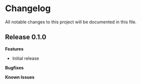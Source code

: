 # Changelog

All notable changes to this project will be documented in this file.

## Release 0.1.0

**Features**

* Initial release

**Bugfixes**

**Known Issues**

